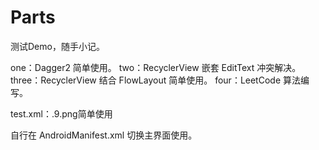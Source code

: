 # Parts
测试Demo，随手小记。

one：Dagger2 简单使用。
two：RecyclerView 嵌套 EditText 冲突解决。
three：RecyclerView 结合 FlowLayout 简单使用。
four：LeetCode 算法编写。

test.xml：.9.png简单使用

自行在 AndroidManifest.xml 切换主界面使用。
